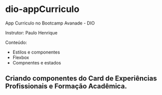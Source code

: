 # dio-appCurriculo
App Curriculo no Bootcamp Avanade - DIO   

Instrutor: Paulo Henrique

Conteúdo:

- Estilos e componentes
- Flexbox
- Compnentes e estados


## Criando componentes do Card de Experiências Profissionais e Formação Acadêmica. 



